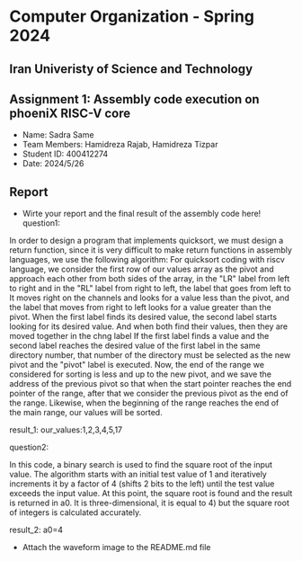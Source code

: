 Computer Organization - Spring 2024
==============================================================
## Iran Univeristy of Science and Technology
## Assignment 1: Assembly code execution on phoeniX RISC-V core

- Name: Sadra Same
- Team Members: Hamidreza Rajab, Hamidreza Tizpar
- Student ID: 400412274
- Date: 2024/5/26

## Report

- Wirte your report and the final result of the assembly code here!
question1:

In order to design a program that implements quicksort, we must design a return function, since it is very difficult to make return functions in assembly languages, we use the following algorithm:
For quicksort coding with riscv language, we consider the first row of our values array as the pivot and approach each other from both sides of the array, in the "LR" label from left to right and in the "RL" label from right to left, the label that goes from left to It moves right on the channels and looks for a value less than the pivot, and the label that moves from right to left looks for a value greater than the pivot. When the first label finds its desired value, the second label starts looking for its desired value. And when both find their values, then they are moved together in the chng label
If the first label finds a value and the second label reaches the desired value of the first label in the same directory number, that number of the directory must be selected as the new pivot and the "pivot" label is executed.
Now, the end of the range we considered for sorting is less and up to the new pivot, and we save the address of the previous pivot so that when the start pointer reaches the end pointer of the range, after that we consider the previous pivot as the end of the range. 
Likewise, when the beginning of the range reaches the end of the main range, our values will be sorted.

result_1:
our_values:1,2,3,4,5,17

question2:

   In this code, a binary search is used to find the square root of the input value. The algorithm starts with an initial test value of 1 and iteratively increments it by a factor of 4 (shifts 2 bits to the left) until the test value exceeds the input value. At this point, the square root is found and the result is returned in a0. It is three-dimensional, it is equal to 4) but the square root of integers is calculated accurately.

result_2:
a0=4


- Attach the waveform image to the README.md file